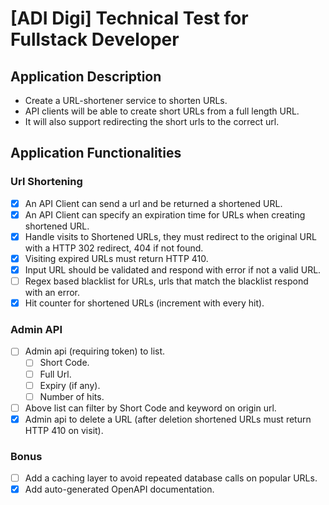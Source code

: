 # [ADI Digi] Technical Test for Fullstack Developer

## Application Description

- Create a URL-shortener service to shorten URLs.
- API clients will be able to create short URLs from a full length URL.
- It will also support redirecting the short urls to the correct url.

## Application Functionalities

### Url Shortening

- [x] An API Client can send a url and be returned a shortened URL.
- [x] An API Client can specify an expiration time for URLs when creating shortened URL.
- [x] Handle visits to Shortened URLs, they must redirect to the original URL with a HTTP 302 redirect, 404 if not found.
- [x] Visiting expired URLs must return HTTP 410.
- [x] Input URL should be validated and respond with error if not a valid URL.
- [ ] Regex based blacklist for URLs, urls that match the blacklist respond with an error.
- [x] Hit counter for shortened URLs (increment with every hit).

### Admin API

- [ ] Admin api (requiring token) to list.
  - [ ] Short Code.
  - [ ] Full Url.
  - [ ] Expiry (if any).
  - [ ] Number of hits.
- [ ] Above list can filter by Short Code and keyword on origin url.
- [x] Admin api to delete a URL (after deletion shortened URLs must return HTTP 410 on visit).

### Bonus
- [ ] Add a caching layer to avoid repeated database calls on popular URLs.
- [x] Add auto-generated OpenAPI documentation.
